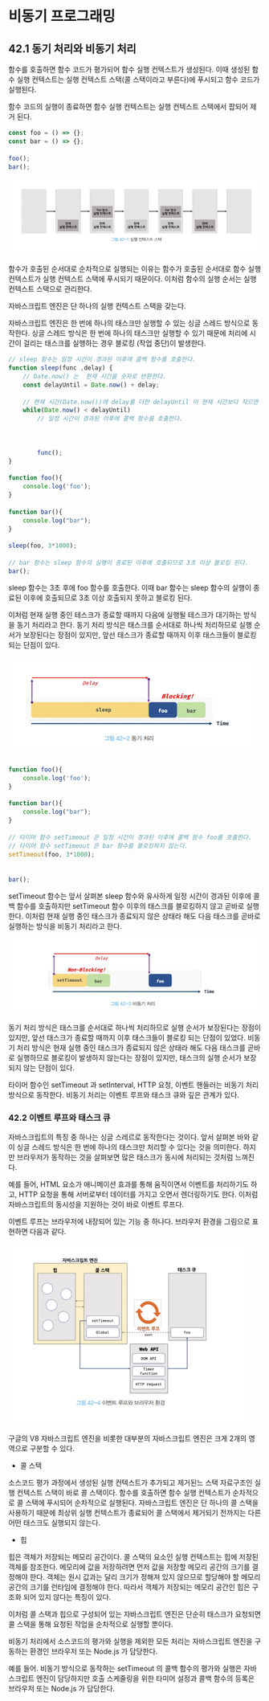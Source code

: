 # 비동기 프로그래밍

## 42.1 동기 처리와 비동기 처리

함수를 호출하면 함수 코드가 평가되어 함수 실행 컨텍스트가 생성된다.
이때 생성된 함수 실행 컨텍스트는 실행 컨텍스트 스택(콜 스택이라고 부른다)에 푸시되고 
함수 코드가 실행된다. 

함수 코드의 실행이 종료하면 함수 실행 컨텍스트는 실행 컨텍스트 스택에서 팝되어 제거 된다. 


```javascript
const foo = () => {};
const bar = () => {};

foo();
bar();
```

![img.png](img.png)

함수가 호출된 순서대로 순차적으로 실행되는 이유는 함수가 호출된 순서대로 함수 실행 컨텍스트가 
실행 컨텍스트 스택에 푸시되기 때문이다.  이처럼 함수의 실행 순서는 실행 컨텍스트 스택으로 관리한다.

자바스크립트 엔진은 단 하나의 실행 컨텍스트 스택을 갖는다. 


자바스크립트 엔진은 한 번에 하나의 태스크만 실행할 수 있는 싱글 스레드 방식으로 동작한다.
싱글 스레드 방식은 한 번에 하나의 태스크만 실행할 수 있기 때문에 처리에 시간이 걸리는 태스크를 실행하는 
경우 블로킹 (작업 중단)이 발생한다. 


```javascript
// sleep 함수는 일정 시간이 경과된 이후에 콜백 함수를 호출한다.
function sleep(func ,delay) {
    // Date.now() 는  현재 시간을 숫자로 반환한다.
    const delayUntil = Date.now() + delay;

    // 현재 시간(Date.now())에 delay를 더한 delayUntil 이 현재 시간보다 작으면 계속 반복한다.
    while(Date.now() < delayUntil)
        // 일정 시간이 경과된 이후에 콜백 함수를 호출한다.
        
        
        
        func();
}

function foo(){
    console.log('foo');
}

function bar(){
    console.log("bar");
}

sleep(foo, 3*1000);

// bar 함수는 sleep 함수의 실행이 종료된 이후에 호출되므로 3초 이상 블로킹 된다.
bar();
```

sleep 함수는 3초 후에 foo 함수를 호출한다. 이때 bar 함수는 sleep 함수의 실행이
종료된 이후에 호출되므로 3초 이상 호출되지 못하고 블로킹 된다.


이처럼 현재 실행 중인 테스크가 종료할 때까지 다음에 실행될 테스크가 대기하는 방식을 동기 처리라고 한다.
동기 처리 방식은 태스크를 순서대로 하나씩 처리하므로 실행 순서가 보장된다는 장점이 있지만,
앞선 태스크가 종료할 때까지 이후 태스크들이 블로킹되는 단점이 있다.

![img_1.png](img_1.png)


```javascript

function foo(){
    console.log('foo');
}

function bar(){
    console.log("bar");
}

// 타이머 함수 setTimeout 은 일정 시간이 경과된 이후에 콜백 함수 foo를 호출한다.
// 타이머 함수 setTimeout 은 bar 함수를 블로킹하지 않는다.
setTimeout(foo, 3*1000);


bar();
```

setTimeout 함수는 앞서 살펴본 sleep 함수와 유사하게 일정 시간이 경과된 이후에 콜백 함수를 호출하지만 
setTimeout 함수 이후의 태스크를 블로킹하지 않고 곧바로 실행한다. 
이처럼 현재 실행 중인 태스크가 종료되지 않은 상태라 해도 다음 태스크를 곧바로 실행하는 방식을 비동기 처리라고 한다. 

![img_2.png](img_2.png)

동기 처리 방식은 태스크를 순서대로 하나씩 처리하므로 실행 순서가 보장된다는 장점이 있지만,
앞선 태스크가 종료할 때까지 이후 태스크들이 블로킹 되는 단점이 있었다.
비동기 처리 방식은 현재 실행 중인 태스크가 종료되지 않은 상태라 해도 다음 태스크를 곧바로 실행하므로
블로킹이 발생하지 않는다는 장점이 있지만, 태스크의 실행 순서가 보장되지 않는 단점이 있다.

타이머 함수인 setTimeout 과 setInterval, HTTP 요청, 이벤트 핸들러는 비동기 처리 방식으로 동작한다.
비동기 처리는 이벤트 루프와 태스크 큐와 깊은 관계가 있다.

### 42.2 이벤트 루프와 태스크 큐

자바스크립트의 특징 중 하나는 싱글 스레르로 동작한다는 것이다. 앞서 살펴본 바와 같이 싱글 스레드 방식은 한 번에
하나의 태스크만 처리할 수 있다는 것을 의미한다. 하지만 브라우저가 동작하는 것을 살펴보면 많은 태스크가 동시에 처리되는 것처럼 느껴진다.

예를 들어, HTML 요소가 애니메이션 효과를 통해 움직이면서 이벤트를 처리하기도 하고, HTTP 요청을 통해 서버로부터
데이터를 가지고 오면서 렌더링하기도 한다. 이처럼 자바스크립트의 동시성을 지원하는 것이 바로
이벤트 루프다.

이벤트 루프는 브라우저에 내장되어 있는 기능 중 하나다. 
브라우저 환경을 그림으로 표현하면 다음과 같다.

![img_3.png](img_3.png)

구글의 V8 자바스크립트 엔진을 비롯한 대부분의 자바스크립트 엔진은 크게 2개의 영역으로 구분할 수 있다.

- 콜 스택

소스코드 평가 과정에서 생성된 실행 컨텍스트가 추가되고 제거된느 스택 자료구조인 실행 컨텍스트 스택이 바로 콜 스택이다.
함수를 호출하면 함수 실행 컨텍스트가 순차적으로 콜 스택에 푸시되어 순차적으로 실행된다. 
자바스크립트 엔진은 단 하나의 콜 스택을 사용하기 때문에 최상위 실행 컨텍스트가 종료되어 콜 스택에서 제거되기 전까지는 
다른 어떤 태스크도 실행되지 않는다. 


- 힙

힙은 객체가 저장되는 메모리 공간이다. 콜 스택의 요소인 실행 컨텍스트는 힙에 저장된 객체를 참조한다. 
메모리에 값을 저장하려면 먼저 값을 저장할 메모리 공간의 크기를 결정해야 한다. 
객체는 원시 값과는 달리 크기가 정해져 있지 않으므로 
할당해야 할 메모리 공간의 크기를 런타임에 결정해야 한다. 따라서 객체가 저장되는 메모리 공간인 힙은 구조화 되어 있지 않다는 특징이 있다.



이처럼 콜 스택과 힙으로 구성되어 있는 자바스크립트 엔진은 단순히 태스크가 요청되면 콜 스택을 통해 요청된 
작업을 순차적으로 실행할 뿐이다. 

비동기 처리에서 소스코드의 평가와 실행을 제외한 모든 처리는 자바스크립트 엔진을 구동하는 환경인 브라우저 또는 Node.js 가 담당한다.

예를 들어. 비동기 방식으로 동작하는 setTimeout 의 콜백 함수의 평가와 실행은 자바스크립트 엔진이 담당하지만
호출 스케줄링을 위한 타미어 설정과 콜백 함수의 등록은 브라우저 또는 Node.js 가 담당한다. 